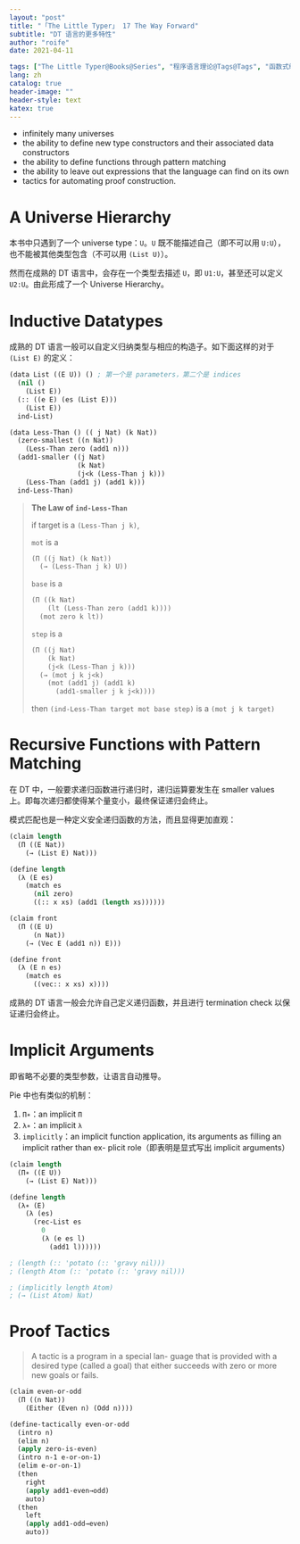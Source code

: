 ```yaml
---
layout: "post"
title: "「The Little Typer」 17 The Way Forward"
subtitle: "DT 语言的更多特性"
author: "roife"
date: 2021-04-11

tags: ["The Little Typer@Books@Series", "程序语言理论@Tags@Tags", "函数式编程@Tags@Tags", "Dependent Type@Tags@Tags", "形式化验证@Tags@Tags", "Dan Friedman@Series@Series", "Pie@Languages@Tags", "类型系统@Tags@Tags"]
lang: zh
catalog: true
header-image: ""
header-style: text
katex: true
---
```


- infinitely many universes
- the ability to define new type constructors and their associated data constructors
- the ability to define functions through pattern matching
- the ability to leave out expressions that the language can find on its own
- tactics for automating proof construction.

# A Universe Hierarchy

本书中只遇到了一个 universe type：`U`。`U` 既不能描述自己（即不可以用 `U:U`），也不能被其他类型包含（不可以用 `(List U)`）。

然而在成熟的 DT 语言中，会存在一个类型去描述 `U`，即 `U1:U`，甚至还可以定义 `U2:U`。由此形成了一个 Universe Hierarchy。

# Inductive Datatypes

成熟的 DT 语言一般可以自定义归纳类型与相应的构造子。如下面这样的对于 `(List E)` 的定义：

```lisp
(data List ((E U)) () ; 第一个是 parameters，第二个是 indices
  (nil ()
    (List E))
  (:: ((e E) (es (List E)))
    (List E))
  ind-List)
```

```lisp
(data Less-Than () (( j Nat) (k Nat))
  (zero-smallest ((n Nat))
    (Less-Than zero (add1 n)))
  (add1-smaller ((j Nat)
                 (k Nat)
                 (j<k (Less-Than j k)))
    (Less-Than (add1 j) (add1 k)))
  ind-Less-Than)
```

> **The Law of `ind-Less-Than`**
>
> if target is a `(Less-Than j k)`,
>
> `mot` is a
>
> ```lisp
> (Π ((j Nat) (k Nat))
>   (→ (Less-Than j k) U))
> ```
>
> `base` is a
>
> ```lisp
> (Π ((k Nat)
>     (lt (Less-Than zero (add1 k))))
>   (mot zero k lt))
> ```
>
> `step` is a
>
> ```lisp
> (Π ((j Nat)
>     (k Nat)
>     (j<k (Less-Than j k)))
>   (→ (mot j k j<k)
>     (mot (add1 j) (add1 k)
>       (add1-smaller j k j<k))))
> ```
>
> then `(ind-Less-Than target mot base step)` is a `(mot j k target)`

# Recursive Functions with Pattern Matching

在 DT 中，一般要求递归函数进行递归时，递归运算要发生在 smaller values 上。即每次递归都使得某个量变小，最终保证递归会终止。

模式匹配也是一种定义安全递归函数的方法，而且显得更加直观：

```lisp
(claim length
  (Π ((E Nat))
    (→ (List E) Nat)))

(define length
  (λ (E es)
    (match es
      (nil zero)
      ((:: x xs) (add1 (length xs))))))
```

```lisp
(claim front
  (Π ((E U)
      (n Nat))
    (→ (Vec E (add1 n)) E)))

(define front
  (λ (E n es)
    (match es
      ((vec:: x xs) x))))
```

成熟的 DT 语言一般会允许自己定义递归函数，并且进行 termination check 以保证递归会终止。

# Implicit Arguments

即省略不必要的类型参数，让语言自动推导。

Pie 中也有类似的机制：
1. `Π∗`：an implicit `Π`
2. `λ∗`：an implicit `λ`
3. `implicitly`：an implicit function application, its arguments as filling an implicit rather than ex- plicit role（即表明是显式写出 implicit arguments）

```lisp
(claim length
  (Π∗ ((E U))
    (→ (List E) Nat)))

(define length
  (λ∗ (E)
    (λ (es)
      (rec-List es
        0
        (λ (e es l)
          (add1 l))))))

; (length (:: 'potato (:: 'gravy nil)))
; (length Atom (:: 'potato (:: 'gravy nil)))

; (implicitly length Atom)
; (→ (List Atom) Nat)
```

# Proof Tactics

> A tactic is a program in a special lan- guage that is provided with a desired type (called a goal) that either succeeds with zero or more new goals or fails.

```lisp
(claim even-or-odd
  (Π ((n Nat))
    (Either (Even n) (Odd n))))

(define-tactically even-or-odd
  (intro n)
  (elim n)
  (apply zero-is-even)
  (intro n-1 e-or-on-1)
  (elim e-or-on-1)
  (then
    right
    (apply add1-even→odd)
    auto)
  (then
    left
    (apply add1-odd→even)
    auto))
```

